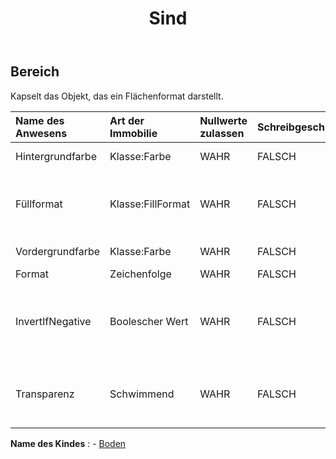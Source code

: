﻿---
title: Sind
second_title: Aspose.Cells Cloud Documen
type: docs
url: /de/specification/model/area/
description: "Aspose.Cells Cloud-Modellspezifikation: Bereich. Müheloses Bearbeiten von Excel und anderen Tabellenkalkulationsdokumenten mit Funktionen wie Öffnen, Generieren, Bearbeiten, Teilen, Zusammenführen, Vergleichen und Konvertieren"
kwords: Excel, Office, Tabellenkalkulation, Cloud REST API, Bereich
weight: 50
---
## **Bereich**

 Kapselt das Objekt, das ein Flächenformat darstellt.

| Name des Anwesens| Art der Immobilie| Nullwerte zulassen| Schreibgeschützt| Standardwert| Beschreibung|
|:- |:- |:- |:- |:- |:- |
| Hintergrundfarbe| Klasse:Farbe| WAHR| FALSCH|| Ruft den Hintergrund von ab oder legt ihn fest.|
| Füllformat| Klasse:FillFormat| WAHR| FALSCH|| Stellt ein Objekt dar, das Füllformatierungseigenschaften für das angegebene Diagramm oder die angegebene Form enthält.|
| Vordergrundfarbe| Klasse:Farbe| WAHR| FALSCH|| Ruft den Vordergrund ab oder legt ihn fest.|
| Format| Zeichenfolge| WAHR| FALSCH|||
| InvertIfNegative| Boolescher Wert| WAHR| FALSCH|| Wenn die Eigenschaft wahr ist und der Wert des Diagrammpunkts eine negative Zahl ist, werden die Vordergrundfarbe und die Hintergrundfarbe vertauscht.|
| Transparenz| Schwimmend| WAHR| FALSCH|| Gibt den Transparenzgrad des Bereichs als Wert zwischen 0,0 (undurchsichtig) und 1,0 (durchsichtig) zurück oder legt ihn fest.|

**Name des Kindes** : 
	-  [Boden](floor) 
